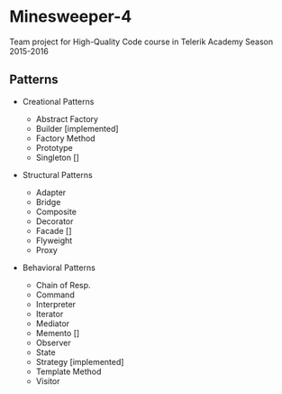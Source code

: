 # Minesweeper-4
Team project for High-Quality Code course in Telerik Academy Season 2015-2016

## Patterns
* Creational Patterns
	* Abstract Factory
	* Builder           [implemented]
	* Factory Method
	* Prototype
	* Singleton			[]


* Structural Patterns
	* Adapter
	* Bridge
	* Composite
	* Decorator
	* Facade			[]
	* Flyweight
	* Proxy  


* Behavioral Patterns
	* Chain of Resp.
	* Command
	* Interpreter
	* Iterator
	* Mediator
	* Memento			[]
	* Observer
	* State
	* Strategy			[implemented]
	* Template Method
	* Visitor
